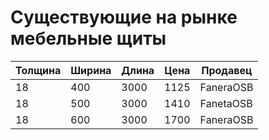 # Существующие на рынке мебельные щиты

|Толщина|Ширина|Длина|Цена|Продавец|
|-|-|-|-|-|
|18|400|3000|1125|FaneraOSB|
|18|500|3000|1410|FanetaOSB|
|18|600|3000|1700|FaneraOSB|